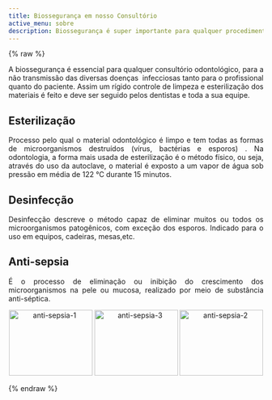 ```yaml
---
title: Biossegurança em nosso Consultório 
active_menu: sobre
description: Biossegurança é super importante para qualquer procedimento na odontologia. Em nossa clínica temos um cuidado especial com esse tópico.
---
```

{% raw %}
<p style="text-align: justify;">A biossegurança é essencial para qualquer consultório odontológico, para a não transmissão das diversas doenças&nbsp; infecciosas tanto para o profissional quanto do paciente. Assim um rígido controle de limpeza e esterilização dos materiais é feito e deve ser seguido pelos dentistas e toda a sua equipe.</p>
<div class="tipo">
    <h2>Esterilização</h2>
    <p style="text-align: justify;">Processo pelo qual o material odontológico é limpo e tem todas as formas de microorganismos destruídos (vírus, bactérias e esporos) . Na odontologia, a forma mais usada de esterilização é o método físico, ou seja, através do uso da autoclave, o material é exposto a um vapor de água sob pressão em média de 122 °C durante 15 minutos.</p>
</div>
<div class="tipo">
    <h2 style="text-align: justify;">Desinfecção</h2>
    <p style="text-align: justify;">Desinfecção descreve o método capaz de eliminar muitos ou todos os microorganismos patogênicos, com exceção dos esporos. Indicado para o uso em equipos, cadeiras, mesas,etc.</p>
</div>
<div class="tipo">
    <h2>Anti-sepsia</h2>
    <p style="text-align: justify;">É o processo de eliminação ou inibição do crescimento dos microorganismos na pele ou mucosa, realizado por meio de substância anti-séptica.</p>
    <p style="text-align: center;"><img class="size-full wp-image-176 alignnone" src="/images/uploads/2013/07/anti-sepsia-1.jpg" alt="anti-sepsia-1" width="165" height="130" srcset="/images/uploads/2013/07/anti-sepsia-1.jpg 165w, /images/uploads/2013/07/anti-sepsia-1-90x70.jpg 90w" sizes="(max-width: 165px) 100vw, 165px"> <img class="size-full wp-image-178 alignnone" src="/images/uploads/2013/07/anti-sepsia-3.jpg" alt="anti-sepsia-3" width="165" height="130" srcset="/images/uploads/2013/07/anti-sepsia-3.jpg 165w, /images/uploads/2013/07/anti-sepsia-3-90x70.jpg 90w" sizes="(max-width: 165px) 100vw, 165px"> <img class="size-full wp-image-177 alignnone" src="/images/uploads/2013/07/anti-sepsia-2.jpg" alt="anti-sepsia-2" width="165" height="130" srcset="/images/uploads/2013/07/anti-sepsia-2.jpg 165w, /images/uploads/2013/07/anti-sepsia-2-90x70.jpg 90w" sizes="(max-width: 165px) 100vw, 165px"></p>
</div>
{% endraw %}